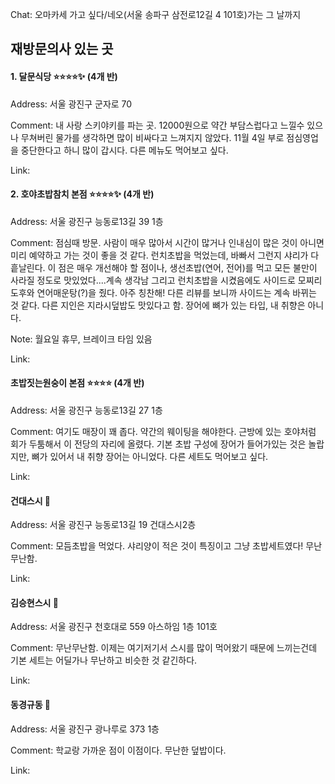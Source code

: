  Chat: 오마카세 가고 싶다/네오(서울 송파구 삼전로12길 4 101호)가는 그 날까지

## 재방문의사 있는 곳

#### **1. 달문식당 ⭐⭐⭐⭐✨ (4개 반)**
Address: 서울 광진구 군자로 70

Comment: 내 사랑 스키야키를 파는 곳. 12000원으로 약간 부담스럽다고 느낄수 있으나 무쳐버린 물가를 생각하면 많이 비싸다고 느껴지지 않았다. 11월 4일 부로 점심영업을 중단한다고 하니 많이 갑시다. 다른 메뉴도 먹어보고 싶다.

Link: 

#### **2. 호야초밥참치 본점 ⭐⭐⭐⭐✨ (4개 반)**
Address: 서울 광진구 능동로13길 39 1층

Comment: 점심때 방문. 사람이 매우 많아서 시간이 많거나 인내심이 많은 것이 아니면 미리 예약하고 가는 것이 좋을 것 같다. 런치초밥을 먹었는데, 바빠서 그런지 샤리가 다 흩날린다. 이 점은 매우 개선해야 할 점이나, 생선초밥(연어, 전어)를 먹고 모든 불만이 사라질 정도로 맛있었다....계속 생각남 그리고 런치초밥을 시켰음에도 사이드로 모찌리도후와 연어매운탕(?)을 줬다. 아주 칭찬해! 다른 리뷰를 보니까 사이드는 계속 바뀌는 것 같다. 다른 지인은 지라시덮밥도 맛있다고 함. 장어에 뼈가 있는 타입, 내 취향은 아니다.

Note: 월요일 휴무, 브레이크 타임 있음

Link: 

#### **초밥짓는원숭이 본점** ⭐⭐⭐⭐ (4개 반)
Address: 서울 광진구 능동로13길 27 1층

Comment: 여기도 매장이 꽤 좁다. 약간의 웨이팅을 해야한다. 근방에 있는 호야처럼 회가 두툼해서 이 전당의 자리에 올렸다. 기본 초밥 구성에 장어가 들어가있는 것은 놀랍지만, 뼈가 있어서 내 취향 장어는 아니었다. 다른 세트도 먹어보고 싶다.

Link: 

#### **건대스시** 🍣
Address: 서울 광진구 능동로13길 19 건대스시2층

Comment: 모듬초밥을 먹었다. 샤리양이 적은 것이 특징이고 그냥 초밥세트였다! 무난무난함.

Link:

#### **김승현스시** 🍣
Address: 서울 광진구 천호대로 559 아스하임 1층 101호

Comment: 무난무난함. 이제는 여기저기서 스시를 많이 먹어왔기 때문에 느끼는건데 기본 세트는 어딜가나 무난하고 비슷한 것 같긴하다.

Link:


#### **동경규동** 🍲
Address: 서울 광진구 광나루로 373 1층

Comment: 학교랑 가까운 점이 이점이다. 무난한 덮밥이다.

Link: 